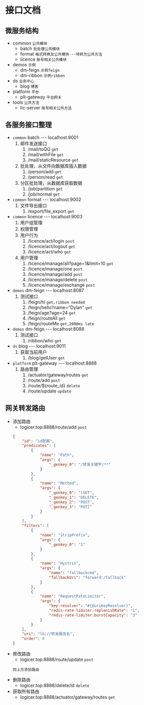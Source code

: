 # 接口文档
## 微服务结构
* common     `公共模块`
    * batch     `批处理公共模块`
    * format    `格式转换及公共模块---待转为公共方法`
    * licence   `账号相关公共模块`
* demos      `示例`
    * dm-feign      `示例feign`
    * dm-ribbon     `示例ribbon`
* ds     `业务中心`
    * blog  `博客`
* platform   `平台`
    * plt-gateway   `平台网关`
* tools  `公共方法`
    * lic-server    `账号相关公共方法`
## 各服务接口整理
* `common` batch    --- localhost:9001
    1. 邮件发送接口
        1. /mail/toQQ     `get`
        2. /mail/withFile     `get`
        3. /mail/staticResource       `get`
    2. 批处理，从文件向数据库插入数据
        1. /person/add      `get`
        2. /person/read     `get`
    3. 分区批处理，从数据库获取数据
        1. /job/partition   `get`
        2. /job/normal      `get`
* `common` format   --- localhost:9002
    1. 文件导出接口
        1. /export/file_export    `get`
* `common` licence  --- localhost:9003
    1. 用户组管理
    2. 权限管理
    3. 用户行为
        1. /licence/act/login   `post`
        2. /licence/act/logout  `get`
        3. /licence/act/who     `get`
    4. 用户管理
        1. /licence/manage/all?page=1&limit=10  `get`
        2. /licence/manage/one      `post`
        3. /licence/manage/add      `post`
        4. /licence/manage/delete   `post`
        5. /licence/manage/exchange   `post`
* `demos` dm-feign  --- localhost:8087
    1. 测试接口
        1. /feign/hi    `get,ribbon needed`
        2. /feign/hello?name="Dylan" `get`
        3. /feign/age?age=24    `get`
        4. /feign/routeAll      `get`
        5. /feign/routeMe       `get,2000ms late`
* `demos` dm-feign --- localhost:8088
    1. 测试接口
        1. /ribbon/who  `get`
* `ds` blog --- localhost:9011
    1. 获取当前用户
        1. /blog/getUser    `get`
* `platform` plt-gateway    --- localhost:8888
    1. 路由管理
        1. /actuator/gateway/routes `get`
        2. /route/add   `post`
        3. /route/${route_id}   `delete`
        4. /route/update    `update`
## 网关转发路由
* 添加路由
    * logicer.top:8888/route/add    `post`
    ```json
    {
        "id": "id配置",
        "predicates": [
            {
                "name": "Path",
                "args": {
                    "_genkey_0": "/转发关键字/**"
                }
            },
            {
                "name": "Method",
                "args": {
                    "_genkey_0": "[GET",
                    "_genkey_1": "DELETE",
                    "_genkey_2": "POST",
                    "_genkey_3": "PUT]"
                }
            }
        ],
        "filters": [
            {
                "name": "StripPrefix",
                "args": {
                    "_genkey_0": "1"
                }
            },
            {
                "name": "Hystrix",
                "args": {
                    "name": "fallbackcmd",
                    "fallbackUri": "forward:/fallback"
                }
            },
            {
                "name": "RequestRateLimiter",
                "args": {
                    "key-resolver": "#{@uriKeyResolver}",
                    "redis-rate-limiter.replenishRate": "1",
                    "redis-rate-limiter.burstCapacity": "3"
                }
            }
        ],
        "uri": "lb://转发服务名",
        "order": 0
    }
    ```
* 修改路由
    * logicer.top:8888/route/update     `post`
    ```text
    同上方添加路由
    ```
* 删除路由
    * logicer.top:8888/delete/id       `delete`
* 获取所有路由
    * logicer.top:8888/actuator/gateway/routes  `get`